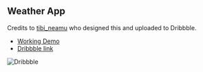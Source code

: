 ## Weather App

Credits to [tibi_neamu](https://dribbble.com/tibi_neamu) who designed this and uploaded to Dribbble.

- [Working Demo](http://fernandoporazzi.github.io/dribbble-ing/weather-app)
- [Dribbble link](https://dribbble.com/shots/1081917-WhereTO-App)

![Dribbble](https://d13yacurqjgara.cloudfront.net/users/86061/screenshots/1081917/attachments/134531/WhereTo_Bigger.jpg)
